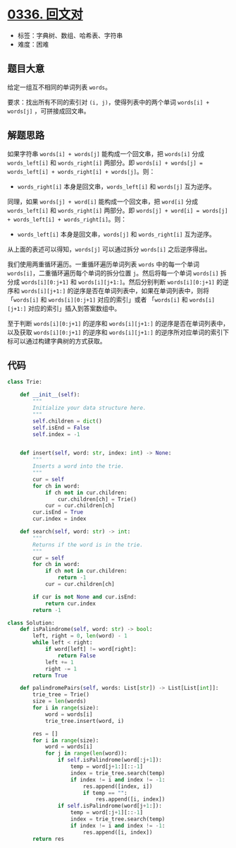 # [0336. 回文对](https://leetcode.cn/problems/palindrome-pairs/)

- 标签：字典树、数组、哈希表、字符串
- 难度：困难

## 题目大意

给定一组互不相同的单词列表 `words`。

要求：找出所有不同的索引对 `(i, j)`，使得列表中的两个单词 `words[i] + words[j]` ，可拼接成回文串。

## 解题思路

如果字符串 `words[i] + words[j]` 能构成一个回文串，把 `words[i]` 分成 `words_left[i]` 和 `words_right[i]` 两部分。即 `words[i] + words[j] = words_left[i] + words_right[i] + words[j]`。则：

- `words_right[i]` 本身是回文串，`words_left[i]` 和 `words[j]` 互为逆序。

同理，如果 `words[j] + word[i]` 能构成一个回文串，把 `word[i]` 分成 `words_left[i]` 和 `words_right[i]` 两部分。即 `words[j] + word[i] = words[j] + words_left[i] + words_right[i]`。则：

- `words_left[i]` 本身是回文串，`words[j]` 和 `words_right[i]` 互为逆序。

从上面的表述可以得知，`words[j]` 可以通过拆分 `words[i]` 之后逆序得出。

我们使用两重循环遍历。一重循环遍历单词列表 `words` 中的每一个单词 `words[i]`，二重循环遍历每个单词的拆分位置 `j`。然后将每一个单词 `words[i]` 拆分成 `words[i][0:j+1]` 和 `words[i][j+1:]`。然后分别判断 `words[i][0:j+1]` 的逆序和 `words[i][j+1:]` 的逆序是否在单词列表中，如果在单词列表中，则将「`words[i]` 和 `words[i][0:j+1]` 对应的索引」或者 「`words[i]` 和 `words[i][j+1:]` 对应的索引」插入到答案数组中。

至于判断 `words[i][0:j+1]` 的逆序和 `words[i][j+1:]` 的逆序是否在单词列表中，以及获取 `words[i][0:j+1]` 的逆序和 `words[i][j+1:]` 的逆序所对应单词的索引下标可以通过构建字典树的方式获取。

## 代码

```Python
class Trie:

    def __init__(self):
        """
        Initialize your data structure here.
        """
        self.children = dict()
        self.isEnd = False
        self.index = -1


    def insert(self, word: str, index: int) -> None:
        """
        Inserts a word into the trie.
        """
        cur = self
        for ch in word:
            if ch not in cur.children:
                cur.children[ch] = Trie()
            cur = cur.children[ch]
        cur.isEnd = True
        cur.index = index

    def search(self, word: str) -> int:
        """
        Returns if the word is in the trie.
        """
        cur = self
        for ch in word:
            if ch not in cur.children:
                return -1
            cur = cur.children[ch]

        if cur is not None and cur.isEnd:
            return cur.index
        return -1

class Solution:
    def isPalindrome(self, word: str) -> bool:
        left, right = 0, len(word) - 1
        while left < right:
            if word[left] != word[right]:
                return False
            left += 1
            right -= 1
        return True

    def palindromePairs(self, words: List[str]) -> List[List[int]]:
        trie_tree = Trie()
        size = len(words)
        for i in range(size):
            word = words[i]
            trie_tree.insert(word, i)

        res = []
        for i in range(size):
            word = words[i]
            for j in range(len(word)):
                if self.isPalindrome(word[:j+1]):
                    temp = word[j+1:][::-1]
                    index = trie_tree.search(temp)
                    if index != i and index != -1:
                        res.append([index, i])
                        if temp == "":
                            res.append([i, index])
                if self.isPalindrome(word[j+1:]):
                    temp = word[:j+1][::-1]
                    index = trie_tree.search(temp)
                    if index != i and index != -1:
                        res.append([i, index])
        return res
```

